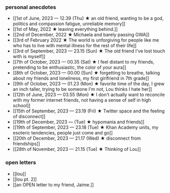### personal anecdotes
- [[1st of June, 2023 — 12.39 (Thu) ★ an old friend, wanting to be a god, politics and compassion fatigue, unreliable memory]]
- [[1st of May, 2022 ★ leaving everything behind.]]
- [[2nd of December, 2022 ★ Michaela and barely passing GWA]]
- [[3rd of February 2022 ★ The world is unforgiving for people like me who has to live with mental illness for the rest of their life]]
- [[3rd of September, 2023 — 23.15 (Sun) ★ The old friend I've lost touch with is myself]]
- [[7th of October, 2023 — 00.35 (Sat) ★ I feel distant to my friends, pretending to be enthusiastic, the color of your aura]]
- [[8th of October, 2023 — 00.00 (Sun) ★ forgetting to breathe, talking about my friends and loneliness, my first girlfriend in 7th grade]]
- [[9th of October, 2023 — 01.23 (Mon) ★ favorite time of the day, I grew an inch taller, trying to be someone I'm not, Lou thinks I hate her]]
- [[12th of June, 2023 — 03.55 (Mon) ★ I don't actually want to reconcile with my former internet friends, not having a sense of self in high school]]
- [[15th of September, 2023 — 23.19 (Fri) ★ Twitter space and the feeling of disconnect]]
- [[19th of December, 2023 — (Tue) ★ hypomania and friends]]
- [[19th of September, 2023 — 23.18 (Tue) ★ Khan Academy units, my esoteric tendencies, people just come and go]]
- [[20th of December, 2023 — 21.17 (Wed) ★ disconnect from friendships]]
- [[28th of November, 2023 — 21.15 (Tue) ★ Thinking of Lou]] 
### open letters
- [[lou]]
- [[lou pt. 2]]
- [[an OPEN letter to my friend, Jaime.]]